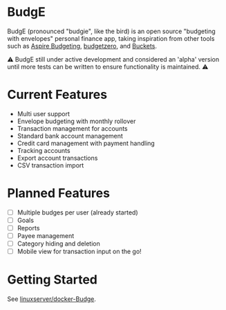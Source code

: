 # BudgE
BudgE (pronounced "budgie", like the bird) is an open source "budgeting with envelopes" personal finance app, taking inspiration from other tools such as [Aspire Budgeting](https://www.aspirebudget.com/), [budgetzero](https://budgetzero.io/), and [Buckets](https://www.budgetwithbuckets.com/).

:warning: BudgE still under active development and considered an 'alpha' version until more tests can be written to ensure functionality is maintained. :warning:

# Current Features
- Multi user support
- Envelope budgeting with monthly rollover
- Transaction management for accounts
- Standard bank account management
- Credit card management with payment handling
- Tracking accounts
- Export account transactions
- CSV transaction import

# Planned Features
- [ ] Multiple budges per user (already started)
- [ ] Goals
- [ ] Reports
- [ ] Payee management
- [ ] Category hiding and deletion
- [ ] Mobile view for transaction input on the go!

# Getting Started
See [linuxserver/docker-Budge](https://github.com/linuxserver/docker-BudgE).
